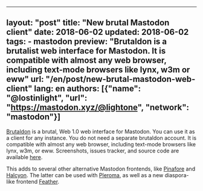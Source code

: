 
---
layout: "post"
title: "New brutal Mastodon client"
date: 2018-06-02
updated: 2018-06-02
tags:
    - mastodon
preview: "Brutaldon is a brutalist web interface for Mastodon. It is compatible with almost any web browser, including text-mode browsers like lynx, w3m or eww"
url: "/en/post/new-brutal-mastodon-web-client"
lang: en
authors: [{"name": "@lostinlight", "url": "https://mastodon.xyz/@lightone", "network": "mastodon"}]
---

[Brutaldon](https://github.com/jfmcbrayer/brutaldon) is a brutal, Web 1.0 web interface for Mastodon. You can use it as a client for any instance. You do not need a separate brutaldon account. It is compatible with almost any web browser, including text-mode browsers like lynx, w3m, or eww.
Screenshots, issues tracker, and source code are available [here](https://github.com/jfmcbrayer/brutaldon).

This adds to several other alternative Mastodon frontends, like [Pinafore](https://github.com/nolanlawson/pinafore) and [Halcyon](https://github.com/halcyon-suite/halcyon). The latter can be used with [Pleroma](https://fediverse.party/en/pleroma), as well as a new diaspora-like frontend [Feather](https://github.com/kaniini/feather).
